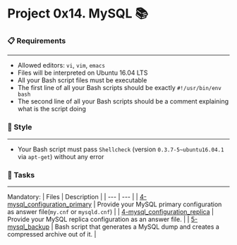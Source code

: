 # Project 0x14. MySQL 📚

### 📋 Requirements
***
* Allowed editors: `vi`, `vim`, `emacs`
* Files will be interpreted on Ubuntu 16.04 LTS
* All your Bash script files must be executable
* The first line of all your Bash scripts should be exactly `#!/usr/bin/env bash`
* The second line of all your Bash scripts should be a comment explaining what is the script doing

### 🎨 Style
***
* Your Bash script must pass `Shellcheck` (version `0.3.7-5~ubuntu16.04.1` via `apt-get`) without any error

### 🎯 Tasks
***
Mandatory:
| Files | Description |
| --- | --- |
| [4-mysql_configuration_primary]() | Provide your MySQL primary configuration as answer file(`my.cnf` or `mysqld.cnf`) |
| [4-mysql_configuration_replica]() | Provide your MySQL replica configuration as an answer file. |
| [5-mysql_backup]() | Bash script that generates a MySQL dump and creates a compressed archive out of it. |